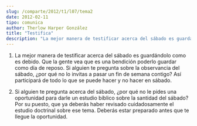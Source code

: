 ```yaml
---
slug: /comparte/2012/t1/l07/tema2
date: 2012-02-11
tipo: comunica
author: Therlow Harper González
title: "Testifica"
description: "La mejor manera de testificar acerca del sábado es guardándolo como es debido.  Que la gente vea que es una bendición poderlo guardar como día de reposo. Si  alguien te pregunta sobre la observancia del sábado, ¿por qué no lo invitas a  pasar un fin de semana contigo? Así part..."
---
```


1) La mejor manera de testificar acerca del sábado es guardándolo como es debido. Que la gente vea que es una bendición poderlo guardar como día de reposo. Si alguien te pregunta sobre la observancia del sábado, ¿por qué no lo invitas a pasar un fin de semana contigo? Así participará de todo lo que se puede hacer y no hacer en sábado.

2) Si alguien te pregunta acerca del sábado, ¿por qué no le pides una oportunidad para darle un estudio bíblico sobre la santidad del sábado? Por su puesto, que ya deberás haber revisado cuidadosamente el estudio doctrinal sobre ese tema. Deberás estar preparado antes que te llegue la oportunidad.
